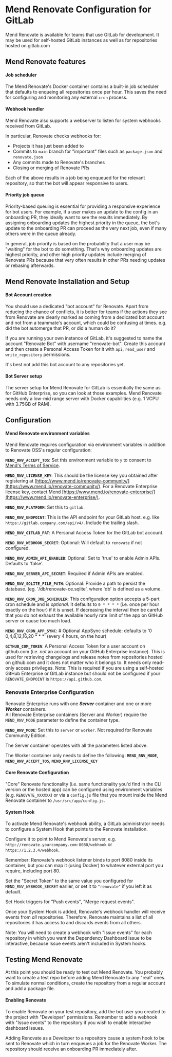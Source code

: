 # Mend Renovate Configuration for GitLab

Mend Renovate is available for teams that use GitLab for development.
It may be used for self-hosted GitLab instances as well as for repositories hosted on gitlab.com

## Mend Renovate features

#### Job scheduler

The Mend Renovate's Docker container contains a built-in job scheduler that defaults to enqueing all repositories once per hour.
This saves the need for configuring and monitoring any external `cron` process.

#### Webhook handler

Mend Renovate also supports a webserver to listen for system webhooks received from GitLab.

In particular, Renovate checks webhooks for:

- Projects it has just been added to
- Commits to `main` branch for "important" files such as `package.json` and `renovate.json`
- Any commits made to Renovate's branches
- Closing or merging of Renovate PRs

Each of the above results in a job being enqueued for the relevant repository, so that the bot will appear responsive to users.

#### Priority job queue

Priority-based queuing is essential for providing a responsive experience for bot users.
For example, if a user makes an update to the config in an onboarding PR, they ideally want to see the results immediately.
By assigning onboarding updates the highest priority in the queue, the bot's update to the onboarding PR can proceed as the very next job, even if many others were in the queue already.

In general, job priority is based on the probability that a user may be "waiting" for the bot to do something.
That's why onboarding updates are highest priority, and other high priority updates include merging of Renovate PRs because that very often results in other PRs needing updates or rebasing afterwards.

## Mend Renovate Installation and Setup

#### Bot Account creation

You should use a dedicated "bot account" for Renovate.
Apart from reducing the chance of conflicts, it is better for teams if the actions they see from Renovate are clearly marked as coming from a dedicated bot account and not from a teammate's account, which could be confusing at times.
e.g. did the bot automerge that PR, or did a human do it?

If you are running your own instance of GitLab, it's suggested to name the account "Renovate Bot" with username "renovate-bot".
Create this account and then create a Personal Access Token for it with `api`, `read_user` and `write_repository` permissions.

It's best not add this bot account to any repositories yet.

#### Bot Server setup

The server setup for Mend Renovate for GitLab is essentially the same as for GitHub Enterprise, so you can look at those examples.
Mend Renovate needs only a low-mid range server with Docker capabilities (e.g. 1 VCPU with 3.75GB of RAM).

## Configuration

#### Mend Renovate environment variables

Mend Renovate requires configuration via environment variables in addition to Renovate OSS's regular configuration:

**`MEND_RNV_ACCEPT_TOS`**: Set this environment variable to `y` to consent to [Mend's Terms of Service](https://www.mend.io/terms-of-service/).

**`MEND_RNV_LICENSE_KEY`**: This should be the license key you obtained after registering at [https://www.mend.io/renovate-community/](https://www.mend.io/renovate-community/).
For a Renovate Enterprise license key, contact Mend [https://www.mend.io/renovate-enterprise/](https://www.mend.io/renovate-enterprise/).

**`MEND_RNV_PLATFORM`**: Set this to `gitlab`.

**`MEND_RNV_ENDPOINT`**: This is the API endpoint for your GitLab host. e.g. like `https://gitlab.company.com/api/v4/`. Include the trailing slash.

**`MEND_RNV_GITLAB_PAT`**: A Personal Access Token for the GitLab bot account.

**`MEND_RNV_WEBHOOK_SECRET`**: Optional: Will default to `renovate` if not configured.

**`MEND_RNV_ADMIN_API_ENABLED`**: Optional: Set to 'true' to enable Admin APIs. Defaults to 'false'.

**`MEND_RNV_SERVER_API_SECRET`**: Required if Admin APIs are enabled.

**`MEND_RNV_SQLITE_FILE_PATH`**: Optional: Provide a path to persist the database. (eg. '/db/renovate-ce.sqlite', where 'db' is defined as a volume.

**`MEND_RNV_CRON_JOB_SCHEDULER`**: This configuration option accepts a 5-part cron schedule and is _optional_. It defaults to `0 * * * *` (i.e. once per hour exactly on the hour) if it is unset. If decreasing the interval then be careful that you do not exhaust the available hourly rate limit of the app on GitHub server or cause too much load.

**`MEND_RNV_CRON_APP_SYNC`**: # Optional AppSync schedule: defaults to '0 0,4,8,12,16,20 \* \* \*' (every 4 hours, on the hour)

**`GITHUB_COM_TOKEN`**: A Personal Access Token for a user account on github.com (i.e. _not_ an account on your GitHub Enterprise instance). This is used for retrieving changelogs and release notes from repositories hosted on github.com and it does not matter who it belongs to. It needs only read-only access privileges. Note: This is required if you are using a self-hosted GitHub Enterprise or GitLab instance but should not be configured if your `RENOVATE_ENDPOINT` is `https://api.github.com`.

### Renovate Enterprise Configuration

Renovate Enterprise runs with one **_Server_** container and one or more **_Worker_** containers.<br>
All Renovate Enterprise containers (Server and Worker) require the `MEND_RNV_MODE` parameter to define the container type.

**`MEND_RNV_MODE`**: Set this to `server` or `worker`. Not required for Renovate Community Edition.

The Server container operates with all the parameters listed above.

The Worker container only needs to define the following: **`MEND_RNV_MODE`**, **`MEND_RNV_ACCEPT_TOS`**, **`MEND_RNV_LICENSE_KEY`**

#### Core Renovate Configuration

"Core" Renovate functionality (i.e. same functionality you'd find in the CLI version or the hosted app) can be configured using environment variables (e.g. `RENOVATE_XXXXXX`) or via a `config.js` file that you mount inside the Mend Renovate container to `/usr/src/app/config.js`.

#### System Hook

To activate Mend Renovate's webhook ability, a GitLab administrator needs to configure a System Hook that points to the Renovate installation.

Configure it to point to Mend Renovate's server, e.g. `http://renovate.yourcompany.com:8080/webhook` or `https://1.2.3.4/webhook`.

Remember: Renovate's webhook listener binds to port 8080 inside its container, but you can map it (using Docker) to whatever external port you require, including port 80.

Set the "Secret Token" to the same value you configured for `MEND_RNV_WEBHOOK_SECRET` earlier, or set it to `"renovate"` if you left it as default.

Set Hook triggers for "Push events", "Merge request events".

Once your System Hook is added, Renovate's webhook handler will receive events from _all_ repositories.
Therefore, Renovate maintains a list of all repositories it has access to and discards events from all others.

Note: You will need to create a webhook with "Issue events" for each repository in which you want the Dependency Dashboard issue to be interactive, because Issue events aren't included in System hooks.

## Testing Mend Renovate

At this point you should be ready to test out Mend Renovate.
You probably want to create a test repo before adding Mend Renovate to any "real" ones.
To simulate normal conditions, create the repository from a regular account and add a package file.

#### Enabling Renovate

To enable Renovate on your test repository, add the bot user you created to the project with "Developer" permissions.
Remember to add a webhook with "Issue events" to the repository if you wish to enable interactive dashboard issues.

Adding Renovate as a Developer to a repository cause a system hook to be sent to Renovate which in turn enqueues a job for the Renovate Worker.
The repository should receive an onboarding PR immediately after.
